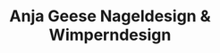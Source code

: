 ---
title: "Anja Geese Nageldesign & Wimperndesign"
url: /wittenberg/anja-geese-nageldesign-und-wimperndesign/
shop: Kosmetik
---